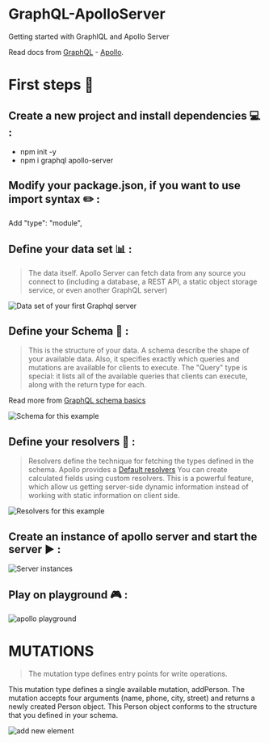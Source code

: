 # GraphQL-ApolloServer

Getting started with GraphlQL and Apollo Server

Read docs from [GraphQL](https://graphql.org/) - [Apollo](https://www.apollographql.com/docs/).

# First steps :rocket:

## Create a new project and install dependencies :computer: :

- npm init -y
- npm i graphql apollo-server

## Modify your package.json, if you want to use import syntax :pencil2: :

Add "type": "module",

## Define your data set :bar_chart: :

> The data itself. Apollo Server can fetch data from any source you connect to (including a database, a REST API, a static object storage service, or even another GraphQL server)

![Data set of your first Graphql server](https://res.cloudinary.com/dvqlenul5/image/upload/v1662804664/Data_set_epji1m.png)

## Define your Schema :triangular_ruler: :

> This is the structure of your data. A schema describe the shape of your available data. Also, it specifies exactly which queries and mutations are available for clients to execute. The "Query" type is special: it lists all of the available queries that clients can execute, along with the return type for each.

Read more from [GraphQL schema basics](https://www.apollographql.com/docs/apollo-server/schema/schema/)

![Schema for this example](https://res.cloudinary.com/dvqlenul5/image/upload/v1662816369/Schema_syrl5e.png)

## Define your resolvers :wrench: :

> Resolvers define the technique for fetching the types defined in the schema.
> Apollo provides a [Default resolvers](https://www.apollographql.com/docs/apollo-server/data/resolvers#default-resolvers)
> You can create calculated fields using custom resolvers. This is a powerful feature, which allow us getting server-side dynamic information instead of working with static information on client side.

![Resolvers for this example](https://res.cloudinary.com/dvqlenul5/image/upload/v1662816308/Resolvers_xe94cf.png)

## Create an instance of apollo server and start the server :arrow_forward: :

![Server instances](https://res.cloudinary.com/dvqlenul5/image/upload/v1662805909/Server_llsjzl.png)

## Play on playground :video_game: :

![apollo playground](https://res.cloudinary.com/dvqlenul5/image/upload/v1662816222/Apollo_Playground_yhtnu5.png)

# MUTATIONS

> The mutation type defines entry points for write operations.

This mutation type defines a single available mutation, addPerson. The mutation accepts four arguments (name, phone, city, street) and returns a newly created Person object. This Person object conforms to the structure that you defined in your schema.

![add new element](https://res.cloudinary.com/dvqlenul5/image/upload/v1662816222/Apollo_Playground_yhtnu5.png)
